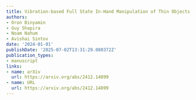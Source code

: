 ```yaml
---
title: Vibration-based Full State In-Hand Manipulation of Thin Objects
authors:
- Oron Binyamin
- Guy Shapira
- Noam Nahum
- Avishai Sintov
date: '2024-01-01'
publishDate: '2025-07-02T13:31:29.080372Z'
publication_types:
- manuscript
links:
- name: arXiv
  url: https://arxiv.org/abs/2412.14899
- name: URL
  url: https://arxiv.org/abs/2412.14899
---
```

